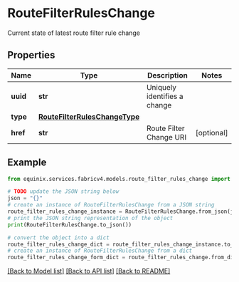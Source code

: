 # RouteFilterRulesChange

Current state of latest route filter rule change

## Properties

Name | Type | Description | Notes
------------ | ------------- | ------------- | -------------
**uuid** | **str** | Uniquely identifies a change | 
**type** | [**RouteFilterRulesChangeType**](RouteFilterRulesChangeType.md) |  | 
**href** | **str** | Route Filter Change URI | [optional] 

## Example

```python
from equinix.services.fabricv4.models.route_filter_rules_change import RouteFilterRulesChange

# TODO update the JSON string below
json = "{}"
# create an instance of RouteFilterRulesChange from a JSON string
route_filter_rules_change_instance = RouteFilterRulesChange.from_json(json)
# print the JSON string representation of the object
print(RouteFilterRulesChange.to_json())

# convert the object into a dict
route_filter_rules_change_dict = route_filter_rules_change_instance.to_dict()
# create an instance of RouteFilterRulesChange from a dict
route_filter_rules_change_form_dict = route_filter_rules_change.from_dict(route_filter_rules_change_dict)
```
[[Back to Model list]](../README.md#documentation-for-models) [[Back to API list]](../README.md#documentation-for-api-endpoints) [[Back to README]](../README.md)



